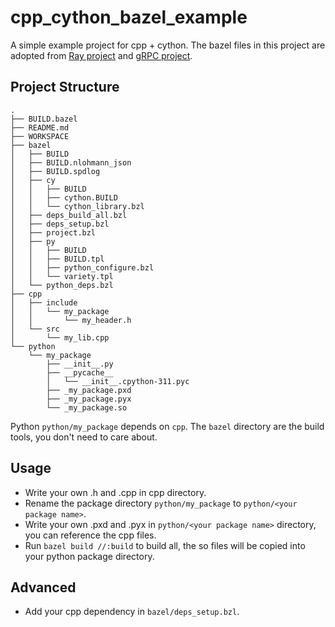 # cpp_cython_bazel_example
A simple example project for cpp + cython. The bazel files in this project are adopted from [Ray project](https://github.com/ray-project/ray) and [gRPC project](https://github.com/grpc/grpc).


## Project Structure

```
.
├── BUILD.bazel
├── README.md
├── WORKSPACE
├── bazel
│   ├── BUILD
│   ├── BUILD.nlohmann_json
│   ├── BUILD.spdlog
│   ├── cy
│   │   ├── BUILD
│   │   ├── cython.BUILD
│   │   └── cython_library.bzl
│   ├── deps_build_all.bzl
│   ├── deps_setup.bzl
│   ├── project.bzl
│   ├── py
│   │   ├── BUILD
│   │   ├── BUILD.tpl
│   │   ├── python_configure.bzl
│   │   └── variety.tpl
│   └── python_deps.bzl
├── cpp
│   ├── include
│   │   └── my_package
│   │       └── my_header.h
│   └── src
│       └── my_lib.cpp
└── python
    └── my_package
        ├── __init__.py
        ├── __pycache__
        │   └── __init__.cpython-311.pyc
        ├── _my_package.pxd
        ├── _my_package.pyx
        └── _my_package.so
```

Python `python/my_package` depends on `cpp`. The `bazel` directory are the build tools, you don't need to care about.

## Usage

- Write your own .h and .cpp in cpp directory.
- Rename the package directory `python/my_package` to `python/<your package name>`.
- Write your own .pxd and .pyx in `python/<your package name>` directory, you can reference the cpp files.
- Run `bazel build //:build` to build all, the so files will be copied into your python package directory.

## Advanced

- Add your cpp dependency in `bazel/deps_setup.bzl`.
